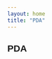 ```yaml
---
layout: home
title: "PDA"
---
```


<section class="h-100 w-100 bg-white" style="box-sizing: border-box; ">
    <div class="container-xxl mx-auto p-0  position-relative header-2-1" style="font-family: 'Poppins', sans-serif">
        <div>
            <div class="mx-auto d-flex flex-lg-row flex-column hero">
                <div class="left-column d-flex flex-lg-grow-1 flex-column align-items-lg-start text-lg-start align-items-center text-center"
                    id="hero-text">
                    <h1 class="">
                        PDA
                    </h1>
                </div>
            </div>
        </div>
    </div>
</section>
